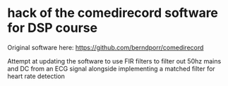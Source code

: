  hack of the comedirecord software for DSP course
============
Original software here: https://github.com/berndporr/comedirecord

Attempt at updating the software to use FIR filters to filter out 50hz mains and DC from an ECG signal alongside implementing a matched filter for heart rate detection